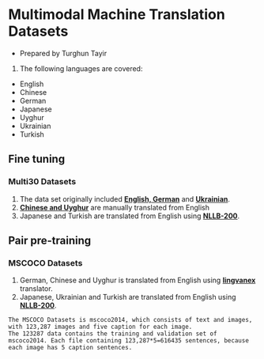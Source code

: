 # Multimodal Machine Translation Datasets

* Prepared by Turghun Tayir

1. The following languages are covered:

- English
- Chinese
- German
- Japanese
- Uyghur
- Ukrainian
- Turkish



## Fine tuning
 
### Multi30 Datasets

1. The data set originally included **[English, German](https://aclanthology.org/W16-3210.pdf)** and **[Ukrainian](https://aclanthology.org/2023.unlp-1.7.pdf)**.
2. **[Chinese and Uyghur](https://dl.acm.org/doi/pdf/10.1145/3652161)** are manually translated from English
3. Japanese and Turkish are translated from English using **[NLLB-200](https://research.facebook.com/publications/no-language-left-behind/)**.


## Pair pre-training

### MSCOCO Datasets

1. German, Chinese and Uyghur is translated from English using **[lingvanex](https://lingvanex.com/translate/)** translator.
2. Japanese, Ukrainian and Turkish are translated from English using **[NLLB-200](https://research.facebook.com/publications/no-language-left-behind/)**.


```
The MSCOCO Datasets is mscoco2014, which consists of text and images, with 123,287 images and five caption for each image.
The 123287 data contains the training and validation set of mscoco2014. Each file containing 123,287*5=616435 sentences, because each image has 5 caption sentences.
```
